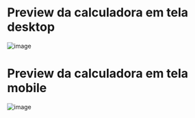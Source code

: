 # Preview da calculadora em tela desktop

![image](https://github.com/rafaoshikawa/calc_imc_react/assets/139592987/d90de89f-e305-4ede-a785-63e8b8c8a6f1)

# Preview da calculadora em tela mobile

![image](https://github.com/rafaoshikawa/calc_imc_react/assets/139592987/1b9505b4-ee00-4e97-8523-ea77b5d7af89)
